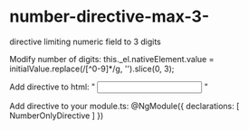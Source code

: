 # number-directive-max-3-
directive limiting numeric field to 3 digits

Modify number of digits: this._el.nativeElement.value = initialValue.replace(/[^0-9]*/g, '').slice(0, 3);

Add directive to html: " <input type="number" pInputText formControlName="yourControlName" appNumberOnly> "

Add directive to your module.ts: @NgModule({ declarations: [ NumberOnlyDirective ] })

